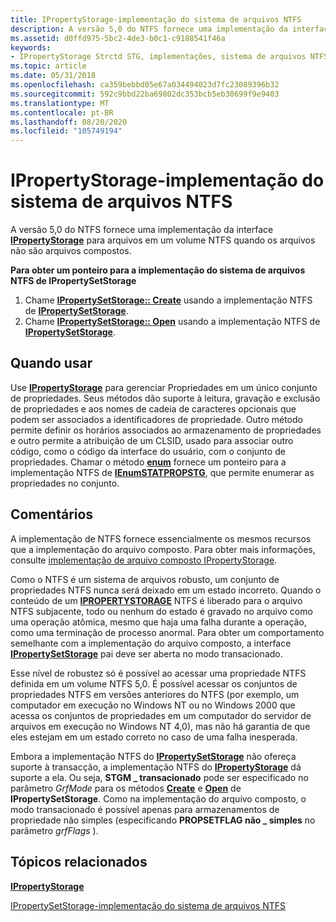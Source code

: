 ```yaml
---
title: IPropertyStorage-implementação do sistema de arquivos NTFS
description: A versão 5,0 do NTFS fornece uma implementação da interface IPropertyStorage para arquivos em um volume NTFS quando os arquivos não são arquivos compostos.
ms.assetid: d0ffd975-5bc2-4de3-b0c1-c9188541f46a
keywords:
- IPropertyStorage Strctd STG, implementações, sistema de arquivos NTFS
ms.topic: article
ms.date: 05/31/2018
ms.openlocfilehash: ca359bebbd05e67a034494023d7fc23089396b32
ms.sourcegitcommit: 592c9bbd22ba69802dc353bcb5eb30699f9e9403
ms.translationtype: MT
ms.contentlocale: pt-BR
ms.lasthandoff: 08/20/2020
ms.locfileid: "105749194"
---
```

# <a name="ipropertystorage-ntfs-file-system-implementation"></a>IPropertyStorage-implementação do sistema de arquivos NTFS

A versão 5,0 do NTFS fornece uma implementação da interface [**IPropertyStorage**](/windows/desktop/api/Propidl/nn-propidl-ipropertystorage) para arquivos em um volume NTFS quando os arquivos não são arquivos compostos.

**Para obter um ponteiro para a implementação do sistema de arquivos NTFS de IPropertySetStorage**

1.  Chame [**IPropertySetStorage:: Create**](/windows/desktop/api/Propidl/nf-propidl-ipropertysetstorage-create) usando a implementação NTFS de [**IPropertySetStorage**](/windows/desktop/api/Propidl/nn-propidl-ipropertysetstorage).
2.  Chame [**IPropertySetStorage:: Open**](/windows/desktop/api/Propidl/nf-propidl-ipropertysetstorage-open) usando a implementação NTFS de [**IPropertySetStorage**](/windows/desktop/api/Propidl/nn-propidl-ipropertysetstorage).

## <a name="when-to-use"></a>Quando usar

Use [**IPropertyStorage**](/windows/desktop/api/Propidl/nn-propidl-ipropertystorage) para gerenciar Propriedades em um único conjunto de propriedades. Seus métodos dão suporte à leitura, gravação e exclusão de propriedades e aos nomes de cadeia de caracteres opcionais que podem ser associados a identificadores de propriedade. Outro método permite definir os horários associados ao armazenamento de propriedades e outro permite a atribuição de um CLSID, usado para associar outro código, como o código da interface do usuário, com o conjunto de propriedades. Chamar o método [**enum**](/windows/desktop/api/Propidl/nf-propidl-ipropertystorage-enum) fornece um ponteiro para a implementação NTFS de [**IEnumSTATPROPSTG**](/windows/win32/api/propidlbase/nn-propidlbase-ienumstatpropstg), que permite enumerar as propriedades no conjunto.

## <a name="remarks"></a>Comentários

A implementação de NTFS fornece essencialmente os mesmos recursos que a implementação do arquivo composto. Para obter mais informações, consulte [implementação de arquivo composto IPropertyStorage](ipropertystorage-compound-file-implementation.md).

Como o NTFS é um sistema de arquivos robusto, um conjunto de propriedades NTFS nunca será deixado em um estado incorreto. Quando o conteúdo de um [**IPROPERTYSTORAGE**](/windows/desktop/api/Propidl/nn-propidl-ipropertystorage) NTFS é liberado para o arquivo NTFS subjacente, todo ou nenhum do estado é gravado no arquivo como uma operação atômica, mesmo que haja uma falha durante a operação, como uma terminação de processo anormal. Para obter um comportamento semelhante com a implementação do arquivo composto, a interface [**IPropertySetStorage**](/windows/desktop/api/Propidl/nn-propidl-ipropertysetstorage) pai deve ser aberta no modo transacionado.

Esse nível de robustez só é possível ao acessar uma propriedade NTFS definida em um volume NTFS 5,0. É possível acessar os conjuntos de propriedades NTFS em versões anteriores do NTFS (por exemplo, um computador em execução no Windows NT ou no Windows 2000 que acessa os conjuntos de propriedades em um computador do servidor de arquivos em execução no Windows NT 4,0), mas não há garantia de que eles estejam em um estado correto no caso de uma falha inesperada.

Embora a implementação NTFS do [**IPropertySetStorage**](/windows/desktop/api/Propidl/nn-propidl-ipropertysetstorage) não ofereça suporte à transacção, a implementação NTFS do [**IPropertyStorage**](/windows/desktop/api/Propidl/nn-propidl-ipropertystorage) dá suporte a ela. Ou seja, **STGM \_ transacionado** pode ser especificado no parâmetro *GrfMode* para os métodos [**Create**](/windows/desktop/api/Propidl/nf-propidl-ipropertysetstorage-create) e [**Open**](/windows/desktop/api/Propidl/nf-propidl-ipropertysetstorage-open) de **IPropertySetStorage**. Como na implementação do arquivo composto, o modo transacionado é possível apenas para armazenamentos de propriedade não simples (especificando **PROPSETFLAG não \_ simples** no parâmetro *grfFlags* ).

## <a name="related-topics"></a>Tópicos relacionados

<dl> <dt>

[**IPropertyStorage**](/windows/desktop/api/Propidl/nn-propidl-ipropertystorage)
</dt> <dt>

[IPropertySetStorage-implementação do sistema de arquivos NTFS](ipropertysetstorage-ntfs-file-system-implementation.md)
</dt> </dl>

 

 